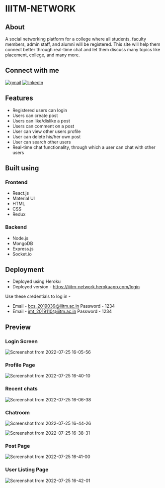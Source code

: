 # IIITM-NETWORK

## About

A social networking platform for a college where all students, faculty members, admin staff, and alumni will be registered. This site will help them connect better through real-time chat and let them discuss many topics like placement, college, and many more. 
## Connect with me
[![gmail](https://img.shields.io/badge/Gmail-D14836?style=for-the-badge&logo=gmail&logoColor=white)](mailto:prafful026@gmail.com)
[![linkedin](https://img.shields.io/badge/linkedin-0A66C2?style=for-the-badge&logo=linkedin&logoColor=white)](https://www.linkedin.com/in/prafful026/)
## Features

- Registered users can login 
- Users can  create post
- Users can like/dislike a post
- Users can comment on a post
- User can view other users profile
- User can delete his/her own post
- User can search other users
- Real-time chat functionality, through which a user can chat with other users

## Built using
### Frontend
- React.js  
- Material UI  
- HTML  
- CSS  
- Redux
### Backend
- Node.js  
- MongoDB  
- Express.js  
- Socket.io  
## Deployment

- Deployed using Heroku 
- Deployed version - https://iiitm-network.herokuapp.com/login  

Use these credentials to log in -   
- Email - bcs_2019039@iiitm.ac.in Password - 1234  
- Email - imt_2019110@iiitm.ac.in Password - 1234

## Preview
### Login Screen
![Screenshot from 2022-07-25 16-05-56](https://user-images.githubusercontent.com/56275863/180762396-b2db1cd2-8e5c-4624-a34d-32296df41345.png)
### Profile Page
![Screenshot from 2022-07-25 16-40-10](https://user-images.githubusercontent.com/56275863/180765425-334fa4d0-274b-4682-ae91-350a7a5fa32e.png)

### Recent chats
![Screenshot from 2022-07-25 16-06-38](https://user-images.githubusercontent.com/56275863/180762405-9b3afcd0-a2bd-432e-b549-6c495ed030bb.png)
### Chatroom
![Screenshot from 2022-07-25 16-44-26](https://user-images.githubusercontent.com/56275863/180765061-26ef0096-049e-43e4-a0c6-f13506d3b014.png)

![Screenshot from 2022-07-25 16-38-31](https://user-images.githubusercontent.com/56275863/180764054-f0f75da2-35e1-48c8-b04a-15d5a181a000.png)


### Post Page

![Screenshot from 2022-07-25 16-41-00](https://user-images.githubusercontent.com/56275863/180764466-4508f5f3-791b-42ec-a518-be23205a41cf.png)
### User Listing Page
![Screenshot from 2022-07-25 16-42-01](https://user-images.githubusercontent.com/56275863/180764454-536c72c8-b6ad-4160-b38e-87fee339a1f4.png)

